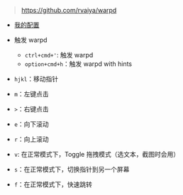>  https://github.com/rvaiya/warpd

- [我的配置](../warpd/.config/warpd/config)

- 触发 warpd
  - `ctrl+cmd+'`: 触发 warpd
  - `option+cmd+h`：触发 warpd with hints
- `hjkl`：移动指针
- `m`：左键点击
- `>`：右键点击
- `e`：向下滚动
- `r`：向上滚动

- `v`: 在正常模式下，Toggle 拖拽模式（选文本，截图时会用）
- `s`：在正常模式下，切换指针到另一个屏幕
- `f`：在正常模式下，快速跳转

